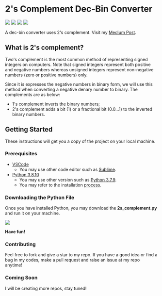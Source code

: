 # 2's Complement Dec-Bin Converter
[![](https://img.shields.io/badge/Code-Python-success?style=flat&logo=Python&logoColor=white)](https://www.python.org/)
[![](https://img.shields.io/badge/License-MIT-informational)](https://opensource.org/licenses/MIT)
[![](https://img.shields.io/badge/Blog-Medium-informational?style=flat&logo=Medium&logoColor=white&color=critical)](https://chjacky.medium.com/convert-a-negative-decimal-number-with-a-fractional-part-using-2s-complement-in-python-db6b1050e133)
[![](https://img.shields.io/badge/Contributions-Welcome-important)](https://github.com/chihunkhaw/2s-complement-converter)

A dec-bin converter uses 2's complement. Visit my [Medium Post](https://chjacky.medium.com/convert-a-negative-decimal-number-with-a-fractional-part-using-2s-complement-in-python-db6b1050e133).

## What is 2's complement?
Two's complement is the most common method of representing signed integers on computers. Note that signed integers represent both positive and negative numbers whereas unsigned integers represent non-negative numbers (zero or positive numbers) only.

Since it is expresses the negative numbers in binary form, we will use this method when converting a negative denary number to binary. The complements are as below:
- 1's complement inverts the binary numbers;
- 2's complement adds a bit (1) or a fractional bit (0.0…1) to the inverted binary numbers.

## Getting Started
These instructions will get you a copy of the project on your local machine.

### Prerequisites
* [VSCode](https://code.visualstudio.com/download)
    - You may use other code editor such as [Sublime](https://www.sublimetext.com/download).
* [Python 3.8.10](https://www.python.org/downloads/release/python-3810/)
    - You may use other version such as [Python 3.7.9](https://www.python.org/downloads/release/python-379/).
    - You may refer to the installation [process](https://www.youtube.com/watch?v=uDbDIhR76H4).

### Downloading the Python File
Once you have installed Python, you may download the **2s_complement.py** and run it on your machine.

![](https://cdn-images-1.medium.com/max/1100/1*5S9axv4EJQeIYgMGrK2elA.png)

**Have fun!**

### Contributing
Feel free to fork and give a star to my repo. If you have a good idea or find a bug in my codes, make a pull request and raise an issue at my repo anytime!

### Coming Soon
I will be creating more repos, stay tuned!
